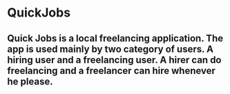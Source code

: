 # QuickJobs
## Quick Jobs is a local freelancing application. The app is used mainly by two category of users. A hiring user and a freelancing user. A hirer can do freelancing and a freelancer can hire whenever he please. 
